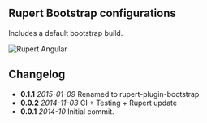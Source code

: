 ## Rupert Bootstrap configurations

Includes a default bootstrap build.

![Rupert
Angular](https://cdn.rawgit.com/DavidSouther/rupert/master/src/assets/logos/Rupert_Bootstrap.svg)

## Changelog

* **0.1.1** *2015-01-09* Renamed to rupert-plugin-bootstrap
* **0.0.2** *2014-11-03* CI + Testing + Rupert update
* **0.0.1** *2014-10* Initial commit.
